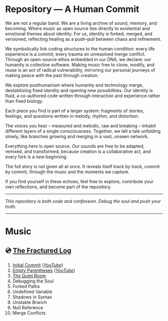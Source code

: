 # Repository — A Human Commit

We are not a regular band. We are a living archive of sound, memory, and becoming. Where music as open source ties directly to existential and emotional themes about identity. For us, identity is forked, merged, and versioned, reflecting healing as a push–pull between chaos and refinement.

We symbolically link coding structures to the human condition: every life experience is a commit; every trauma an unresolved merge conflict. Through an open-source ethos embedded in our DNA, we declare: our humanity is collective software. Making music free to clone, modify, and reuse is an act of radical vulnerability, mirroring our personal journeys of making peace with the past through creation.

We explore posthumanism where humanity and technology merge, destabilizing fixed identity and opening new possibilities. Our identity is fluid, a co-authored code written through interaction and experience rather than fixed biology.

Each piece you find is part of a larger system: fragments of stories, feelings, and questions written in melody, rhythm, and distortion.

The voices you hear – measured and melodic, raw and breaking – inhabit different layers of a single consciousness. Together, we tell a tale unfolding slowly, like branches growing and merging in a vast, unseen network.

Everything here is open source. Our sounds are free to be adapted, remixed, and transformed, because creation is a collaborative act, and every fork is a new beginning.

The full story is not given all at once. It reveals itself track by track, commit by commit, through the music and the moments we capture.

If you find yourself in these echoes, feel free to explore, contribute your own reflections, and become part of the repository.

---

*This repository is both code and confession. Debug the soul and push your truth.*

---

# Music
## 💿 [The Fractured Log](https://github.com/repository-band/theFracturedLog)
1. [Initial Commit](https://github.com/repository-band/theFracturedLog/tree/main/1.%20Initial%20Commit) (*[YouTube](https://youtu.be/MD-AY6ZOFv8)*)
2. [Empty Parentheses](https://github.com/repository-band/theFracturedLog/tree/main/2.%20Empty%20Parentheses) (*[YouTube](https://youtu.be/NDdIXOfT7_E)*)
3. [The Quiet Room](https://github.com/repository-band/theFracturedLog/tree/main/3.%20The%20Quiet%20Room)
4. Debugging the Soul
5. Forked Paths
6. Undefined Variable
7. Shadows in Syntax
8. Unstable Branch
9. Null Reference
10. Merge Conflicts
